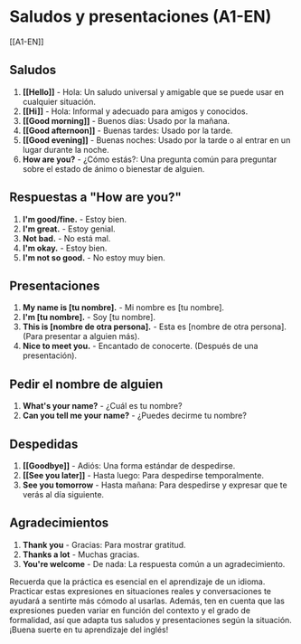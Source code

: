 # Saludos y presentaciones (A1-EN)

[[A1-EN]]

## Saludos

1. **[[Hello]]** - Hola: Un saludo universal y amigable que se puede usar en cualquier situación.
2. **[[Hi]]** - Hola: Informal y adecuado para amigos y conocidos.
3. **[[Good morning]]** - Buenos días: Usado por la mañana.
4. **[[Good afternoon]]** - Buenas tardes: Usado por la tarde.
5. **[[Good evening]]** - Buenas noches: Usado por la tarde o al entrar en un lugar durante la noche.
6. **How are you?** - ¿Cómo estás?: Una pregunta común para preguntar sobre el estado de ánimo o bienestar de alguien.

## Respuestas a "How are you?"

1. **I'm good/fine.** - Estoy bien.
2. **I'm great.** - Estoy genial.
3. **Not bad.** - No está mal.
4. **I'm okay.** - Estoy bien.
5. **I'm not so good.** - No estoy muy bien.

## Presentaciones

1. **My name is [tu nombre].** - Mi nombre es [tu nombre].
2. **I'm [tu nombre].** - Soy [tu nombre].
3. **This is [nombre de otra persona].** - Esta es [nombre de otra persona]. (Para presentar a alguien más).
4. **Nice to meet you.** - Encantado de conocerte. (Después de una presentación).

## Pedir el nombre de alguien

1. **What's your name?** - ¿Cuál es tu nombre?
2. **Can you tell me your name?** - ¿Puedes decirme tu nombre?

## Despedidas

1. **[[Goodbye]]** - Adiós: Una forma estándar de despedirse.
2. **[[See you later]]** - Hasta luego: Para despedirse temporalmente.
3. **See you tomorrow** - Hasta mañana: Para despedirse y expresar que te verás al día siguiente.

## Agradecimientos

1. **Thank you** - Gracias: Para mostrar gratitud.
2. **Thanks a lot** - Muchas gracias.
3. **You're welcome** - De nada: La respuesta común a un agradecimiento.

Recuerda que la práctica es esencial en el aprendizaje de un idioma. Practicar estas expresiones en situaciones reales y conversaciones te ayudará a sentirte más cómodo al usarlas. Además, ten en cuenta que las expresiones pueden variar en función del contexto y el grado de formalidad, así que adapta tus saludos y presentaciones según la situación. ¡Buena suerte en tu aprendizaje del inglés!